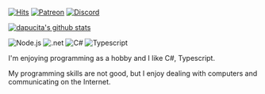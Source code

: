 [![Hits](https://hits.seeyoufarm.com/api/count/incr/badge.svg?url=https%3A%2F%2Fgithub.com%2Fdapucita%2Fhit-counter&count_bg=%2379C83D&title_bg=%23555555&icon=&icon_color=%23E7E7E7&title=hits&edge_flat=true)](https://hits.seeyoufarm.com)
[![Patreon](https://img.shields.io/badge/-Patreon-F96854?style=flat-square&logo=patreon&logoColor=fff)](https://www.patreon.com/dapucita)
[![Discord](https://img.shields.io/badge/-Discord-7289DA?style=flat-square&logo=discord&logoColor=fff)](https://discord.gg/qfg45B2)

[![dapucita's github stats](https://github-readme-stats.vercel.app/api?username=dapucita&show_icons=true&include_all_commits=true&theme=dracula&hide=contribs,prs)](https://github.com/dapucita)

![Node.js](https://img.shields.io/badge/-Node.js-339933?style=for-the-badge&logo=node%2ejs&logoColor=fff)
![.net](https://img.shields.io/badge/-.net-5C2D91?style=for-the-badge&logo=.net&logoColor=fff)
![C#](https://img.shields.io/badge/-C%23-239120?style=for-the-badge&logo=c%20sharp&logoColor=fff)
![Typescript](https://img.shields.io/badge/-Typescript-007acc?style=for-the-badge&logo=typescript&logoColor=fff)

I'm enjoying programming as a hobby and I like C#, Typescript.

My programming skills are not good, but I enjoy dealing with computers and communicating on the Internet.
